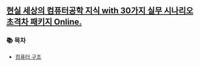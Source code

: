 ## [현실 세상의 컴퓨터공학 지식 with 30가지 실무 시나리오 초격차 패키지 Online.](https://fastcampus.co.kr/dev_online_newcomputer)

### 📚 목차

- [컴퓨터 구조](./computer-architecture.md)
